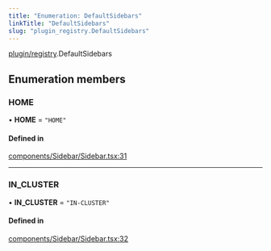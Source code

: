 ```yaml
---
title: "Enumeration: DefaultSidebars"
linkTitle: "DefaultSidebars"
slug: "plugin_registry.DefaultSidebars"
---
```


[plugin/registry](../modules/plugin_registry.md).DefaultSidebars

## Enumeration members

### HOME

• **HOME** = `"HOME"`

#### Defined in

[components/Sidebar/Sidebar.tsx:31](https://github.com/headlamp-k8s/headlamp/blob/1ae27053/frontend/src/components/Sidebar/Sidebar.tsx#L31)

___

### IN\_CLUSTER

• **IN\_CLUSTER** = `"IN-CLUSTER"`

#### Defined in

[components/Sidebar/Sidebar.tsx:32](https://github.com/headlamp-k8s/headlamp/blob/1ae27053/frontend/src/components/Sidebar/Sidebar.tsx#L32)
